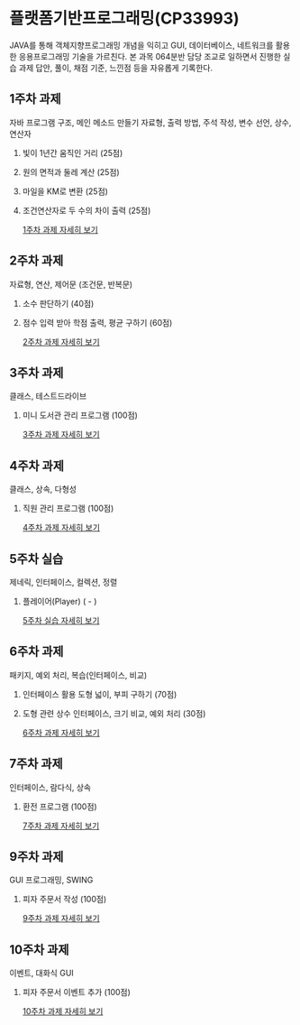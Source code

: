 # 플랫폼기반프로그래밍(CP33993)
JAVA를 통해 객체지향프로그래밍 개념을 익히고 GUI, 데이터베이스, 네트워크를 활용한 응용프로그래밍 기술을 가르친다.
본 과목 064분반 담당 조교로 일하면서 진행한 실습 과제 답안, 풀이, 채점 기준, 느낀점 등을 자유롭게 기록한다.

## 1주차 과제
자바 프로그램 구조, 메인 메소드 만들기
자료형, 출력 방법, 주석 작성, 변수 선언, 상수, 연산자
1. 빛이 1년간 움직인 거리 (25점)
2. 원의 면적과 둘레 계산 (25점)
3. 마일을 KM로 변환 (25점)
4. 조건연산자로 두 수의 차이 출력 (25점)

    [1주차 과제 자세히 보기](./week1)

## 2주차 과제
자료형, 연산, 제어문 (조건문, 반복문)
1. 소수 판단하기 (40점)
2. 점수 입력 받아 학점 출력, 평균 구하기 (60점)

    [2주차 과제 자세히 보기](./week2)

## 3주차 과제
클래스, 테스트드라이브
1. 미니 도서관 관리 프로그램 (100점)

    [3주차 과제 자세히 보기](./week3)
    
## 4주차 과제
클래스, 상속, 다형성
1. 직원 관리 프로그램 (100점)

    [4주차 과제 자세히 보기](./week4)

## 5주차 실습
제네릭, 인터페이스, 컬렉션, 정렬
1. 플레이어(Player) ( - )

    [5주차 실습 자세히 보기](./week5)

## 6주차 과제
패키지, 예외 처리, 복습(인터페이스, 비교)
1. 인터페이스 활용 도형 넓이, 부피 구하기 (70점)
2. 도형 관련 상수 인터페이스, 크기 비교, 예외 처리 (30점)

    [6주차 과제 자세히 보기](./week6)
    
## 7주차 과제
인터페이스, 람다식, 상속
1. 환전 프로그램 (100점)

    [7주차 과제 자세히 보기](./week7)
    
## 9주차 과제
GUI 프로그래밍, SWING
1. 피자 주문서 작성 (100점)

    [9주차 과제 자세히 보기](./week9)
    
## 10주차 과제
이벤트, 대화식 GUI
1. 피자 주문서 이벤트 추가 (100점)

    [10주차 과제 자세히 보기](./week10)
  